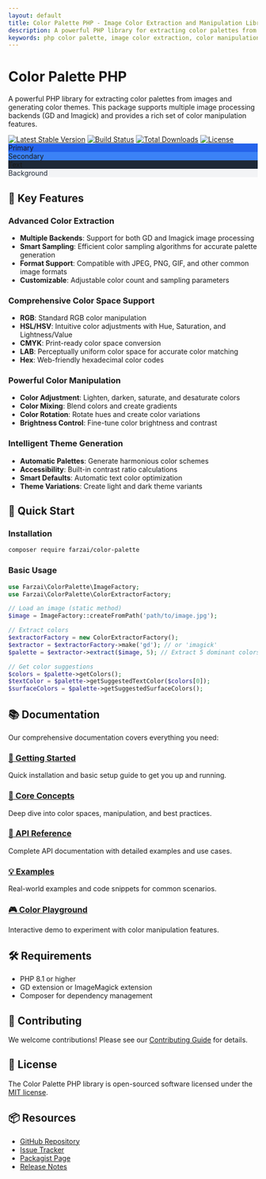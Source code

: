 ```yaml
---
layout: default
title: Color Palette PHP - Image Color Extraction and Manipulation Library
description: A powerful PHP library for extracting color palettes from images, generating color themes, and manipulating colors in multiple color spaces
keywords: php color palette, image color extraction, color manipulation, color themes
---
```


# Color Palette PHP

A powerful PHP library for extracting color palettes from images and generating color themes. This package supports multiple image processing backends (GD and Imagick) and provides a rich set of color manipulation features.

<div class="badges">
  <a href="https://packagist.org/packages/farzai/color-palette"><img src="https://img.shields.io/packagist/v/farzai/color-palette.svg" alt="Latest Stable Version"></a>
  <a href="https://github.com/parsilver/color-palette-php/actions"><img src="https://github.com/parsilver/color-palette-php/workflows/tests/badge.svg" alt="Build Status"></a>
  <a href="https://packagist.org/packages/farzai/color-palette"><img src="https://img.shields.io/packagist/dt/farzai/color-palette.svg" alt="Total Downloads"></a>
  <a href="https://github.com/parsilver/color-palette-php/blob/main/LICENSE.md"><img src="https://img.shields.io/packagist/l/farzai/color-palette.svg" alt="License"></a>
</div>

<div class="color-example">
    <div class="color-swatch" style="background: #2563eb">Primary</div>
    <div class="color-swatch" style="background: #3b82f6">Secondary</div>
    <div class="color-swatch" style="background: #1f2937">Text</div>
    <div class="color-swatch" style="background: #f3f4f6; color: #1f2937">Background</div>
</div>

## 🎨 Key Features

### Advanced Color Extraction
- **Multiple Backends**: Support for both GD and Imagick image processing
- **Smart Sampling**: Efficient color sampling algorithms for accurate palette generation
- **Format Support**: Compatible with JPEG, PNG, GIF, and other common image formats
- **Customizable**: Adjustable color count and sampling parameters

### Comprehensive Color Space Support
- **RGB**: Standard RGB color manipulation
- **HSL/HSV**: Intuitive color adjustments with Hue, Saturation, and Lightness/Value
- **CMYK**: Print-ready color space conversion
- **LAB**: Perceptually uniform color space for accurate color matching
- **Hex**: Web-friendly hexadecimal color codes

### Powerful Color Manipulation
- **Color Adjustment**: Lighten, darken, saturate, and desaturate colors
- **Color Mixing**: Blend colors and create gradients
- **Color Rotation**: Rotate hues and create color variations
- **Brightness Control**: Fine-tune color brightness and contrast

### Intelligent Theme Generation
- **Automatic Palettes**: Generate harmonious color schemes
- **Accessibility**: Built-in contrast ratio calculations
- **Smart Defaults**: Automatic text color optimization
- **Theme Variations**: Create light and dark theme variants

## 🚀 Quick Start

### Installation

```bash
composer require farzai/color-palette
```

### Basic Usage

```php
use Farzai\ColorPalette\ImageFactory;
use Farzai\ColorPalette\ColorExtractorFactory;

// Load an image (static method)
$image = ImageFactory::createFromPath('path/to/image.jpg');

// Extract colors
$extractorFactory = new ColorExtractorFactory();
$extractor = $extractorFactory->make('gd'); // or 'imagick'
$palette = $extractor->extract($image, 5); // Extract 5 dominant colors (returns ColorPalette)

// Get color suggestions
$colors = $palette->getColors();
$textColor = $palette->getSuggestedTextColor($colors[0]);
$surfaceColors = $palette->getSuggestedSurfaceColors();
```

## 📚 Documentation

Our comprehensive documentation covers everything you need:

<div class="doc-sections">
  <div class="doc-section">
    <h3><a href="getting-started">🏁 Getting Started</a></h3>
    <p>Quick installation and basic setup guide to get you up and running.</p>
  </div>
  
  <div class="doc-section">
    <h3><a href="core-concepts">🎯 Core Concepts</a></h3>
    <p>Deep dive into color spaces, manipulation, and best practices.</p>
  </div>
  
  <div class="doc-section">
    <h3><a href="api/">📖 API Reference</a></h3>
    <p>Complete API documentation with detailed examples and use cases.</p>
  </div>
  
  <div class="doc-section">
    <h3><a href="examples/">💡 Examples</a></h3>
    <p>Real-world examples and code snippets for common scenarios.</p>
  </div>
  
  <div class="doc-section">
    <h3><a href="playground">🎮 Color Playground</a></h3>
    <p>Interactive demo to experiment with color manipulation features.</p>
  </div>
</div>

## 🛠 Requirements

- PHP 8.1 or higher
- GD extension or ImageMagick extension
- Composer for dependency management

## 🤝 Contributing

We welcome contributions! Please see our [Contributing Guide](https://github.com/parsilver/color-palette-php/blob/main/CONTRIBUTING.md) for details.

## 📄 License

The Color Palette PHP library is open-sourced software licensed under the [MIT license](https://github.com/parsilver/color-palette-php/blob/main/LICENSE.md).

## 📦 Resources

- [GitHub Repository](https://github.com/parsilver/color-palette-php)
- [Issue Tracker](https://github.com/parsilver/color-palette-php/issues)
- [Packagist Page](https://packagist.org/packages/farzai/color-palette)
- [Release Notes](https://github.com/parsilver/color-palette-php/releases) 